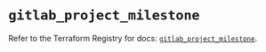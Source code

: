 # `gitlab_project_milestone`

Refer to the Terraform Registry for docs: [`gitlab_project_milestone`](https://registry.terraform.io/providers/gitlabhq/gitlab/17.6.1/docs/resources/project_milestone).
